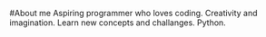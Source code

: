 #About me
Aspiring programmer who loves coding. Creativity and imagination. Learn new concepts and challanges. Python.

<!---
MindMurray/MindMurray is a ✨ special ✨ repository because its `README.md` (this file) appears on your GitHub profile.
You can click the Preview link to take a look at your changes.
--->
